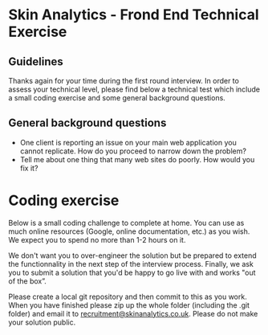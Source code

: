 # Skin Analytics - Frond End Technical Exercise

## Guidelines

Thanks again for your time during the first round interview. In order to assess your technical level, please find below a technical test which include a small coding exercise and some general background questions. 

## General background questions

- One client is reporting an issue on your main web application you cannot replicate. How do you proceed to narrow down the problem?
- Tell me about one thing that many web sites do poorly. How would you fix it?

# Coding exercise

Below is a small coding challenge to complete at home. You can use as much online resources (Google, online documentation, etc.) as you wish. We expect you to spend no more than 1-2 hours on it. 

We don't want you to over-engineer the solution but be prepared to extend the functionnality in the next step of the interview process. Finally, we ask you to submit a solution that you'd be happy to go live with and works "out of the box”.

Please create a local git repository and then commit to this as you work. When you have finished please zip up the whole folder (including the .git folder) and email it to recruitment@skinanalytics.co.uk. Please do not make your solution public.
